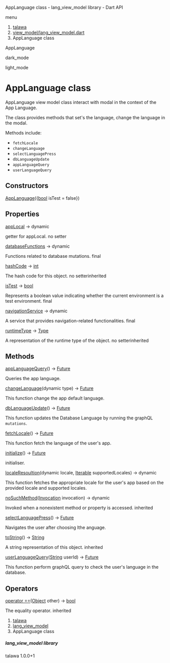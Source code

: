 




AppLanguage class - lang\_view\_model library - Dart API







menu

1. [talawa](../index.html)
2. [view\_model/lang\_view\_model.dart](../file-___home_harshil_Desktop_open-source_palisadoes_talawa_lib_view_model_lang_view_model/)
3. AppLanguage class

AppLanguage


dark\_mode

light\_mode




# AppLanguage class


AppLanguage view model class interact with modal in the context of the App Language.

The class provides methods that set's the language, change the language in the modal.

Methods include:

* `fetchLocale`
* `changeLanguage`
* `selectLanguagePress`
* `dbLanguageUpdate`
* `appLanguageQuery`
* `userLanguageQuery`

## Constructors

[AppLanguage](../file-___home_harshil_Desktop_open-source_palisadoes_talawa_lib_view_model_lang_view_model/AppLanguage/AppLanguage.html)({[bool](https://api.flutter.dev/flutter/dart-core/bool-class.html) isTest = false})




## Properties

[appLocal](../file-___home_harshil_Desktop_open-source_palisadoes_talawa_lib_view_model_lang_view_model/AppLanguage/appLocal.html)
→ dynamic

getter for appLocal.
no setter

[databaseFunctions](../file-___home_harshil_Desktop_open-source_palisadoes_talawa_lib_view_model_lang_view_model/AppLanguage/databaseFunctions.html)
→ dynamic

Functions related to database mutations.
final

[hashCode](https://api.flutter.dev/flutter/dart-core/Object/hashCode.html)
→ [int](https://api.flutter.dev/flutter/dart-core/int-class.html)

The hash code for this object.
no setterinherited

[isTest](../file-___home_harshil_Desktop_open-source_palisadoes_talawa_lib_view_model_lang_view_model/AppLanguage/isTest.html)
→ [bool](https://api.flutter.dev/flutter/dart-core/bool-class.html)

Represents a boolean value indicating whether the current environment is a test environment.
final

[navigationService](../file-___home_harshil_Desktop_open-source_palisadoes_talawa_lib_view_model_lang_view_model/AppLanguage/navigationService.html)
→ dynamic

A service that provides navigation-related functionalities.
final

[runtimeType](https://api.flutter.dev/flutter/dart-core/Object/runtimeType.html)
→ [Type](https://api.flutter.dev/flutter/dart-core/Type-class.html)

A representation of the runtime type of the object.
no setterinherited



## Methods

[appLanguageQuery](../file-___home_harshil_Desktop_open-source_palisadoes_talawa_lib_view_model_lang_view_model/AppLanguage/appLanguageQuery.html)()
→ [Future](https://api.flutter.dev/flutter/dart-core/Future-class.html)<void>


Queries the app language.

[changeLanguage](../file-___home_harshil_Desktop_open-source_palisadoes_talawa_lib_view_model_lang_view_model/AppLanguage/changeLanguage.html)(dynamic type)
→ [Future](https://api.flutter.dev/flutter/dart-core/Future-class.html)<void>


This function change the app default language.

[dbLanguageUpdate](../file-___home_harshil_Desktop_open-source_palisadoes_talawa_lib_view_model_lang_view_model/AppLanguage/dbLanguageUpdate.html)()
→ [Future](https://api.flutter.dev/flutter/dart-core/Future-class.html)<void>


This function updates the Database Language by running the graphQL `mutations`.

[fetchLocale](../file-___home_harshil_Desktop_open-source_palisadoes_talawa_lib_view_model_lang_view_model/AppLanguage/fetchLocale.html)()
→ [Future](https://api.flutter.dev/flutter/dart-core/Future-class.html)<void>


This function fetch the language of the user's app.

[initialize](../file-___home_harshil_Desktop_open-source_palisadoes_talawa_lib_view_model_lang_view_model/AppLanguage/initialize.html)()
→ [Future](https://api.flutter.dev/flutter/dart-core/Future-class.html)<void>


initialiser.

[localeResoultion](../file-___home_harshil_Desktop_open-source_palisadoes_talawa_lib_view_model_lang_view_model/AppLanguage/localeResoultion.html)(dynamic locale, [Iterable](https://api.flutter.dev/flutter/dart-core/Iterable-class.html) supportedLocales)
→ dynamic


This function fetches the appropriate locale for the user's app based on the provided locale and supported locales.

[noSuchMethod](https://api.flutter.dev/flutter/dart-core/Object/noSuchMethod.html)([Invocation](https://api.flutter.dev/flutter/dart-core/Invocation-class.html) invocation)
→ dynamic


Invoked when a nonexistent method or property is accessed.
inherited

[selectLanguagePress](../file-___home_harshil_Desktop_open-source_palisadoes_talawa_lib_view_model_lang_view_model/AppLanguage/selectLanguagePress.html)()
→ [Future](https://api.flutter.dev/flutter/dart-core/Future-class.html)<void>


Navigates the user after choosing lthe anguage.

[toString](https://api.flutter.dev/flutter/dart-core/Object/toString.html)()
→ [String](https://api.flutter.dev/flutter/dart-core/String-class.html)


A string representation of this object.
inherited

[userLanguageQuery](../file-___home_harshil_Desktop_open-source_palisadoes_talawa_lib_view_model_lang_view_model/AppLanguage/userLanguageQuery.html)([String](https://api.flutter.dev/flutter/dart-core/String-class.html) userId)
→ [Future](https://api.flutter.dev/flutter/dart-core/Future-class.html)<void>


This function perform graphQL query to check the user's language in the database.



## Operators

[operator ==](https://api.flutter.dev/flutter/dart-core/Object/operator_equals.html)([Object](https://api.flutter.dev/flutter/dart-core/Object-class.html) other)
→ [bool](https://api.flutter.dev/flutter/dart-core/bool-class.html)


The equality operator.
inherited



 


1. [talawa](../index.html)
2. [lang\_view\_model](../file-___home_harshil_Desktop_open-source_palisadoes_talawa_lib_view_model_lang_view_model/)
3. AppLanguage class

##### lang\_view\_model library





talawa
1.0.0+1






